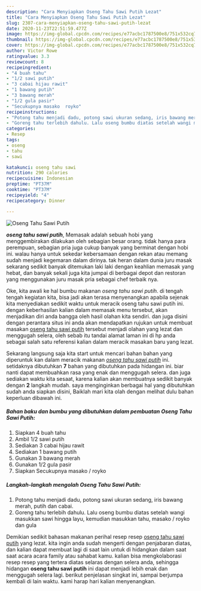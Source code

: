 ```yaml
---
description: "Cara Menyiapkan Oseng Tahu Sawi Putih Lezat"
title: "Cara Menyiapkan Oseng Tahu Sawi Putih Lezat"
slug: 2307-cara-menyiapkan-oseng-tahu-sawi-putih-lezat
date: 2020-11-23T22:51:59.477Z
image: https://img-global.cpcdn.com/recipes/e77acbc1787500e8/751x532cq70/oseng-tahu-sawi-putih-foto-resep-utama.jpg
thumbnail: https://img-global.cpcdn.com/recipes/e77acbc1787500e8/751x532cq70/oseng-tahu-sawi-putih-foto-resep-utama.jpg
cover: https://img-global.cpcdn.com/recipes/e77acbc1787500e8/751x532cq70/oseng-tahu-sawi-putih-foto-resep-utama.jpg
author: Victor Rowe
ratingvalue: 3.3
reviewcount: 8
recipeingredient:
- "4 buah tahu"
- "1/2 sawi putih"
- "3 cabai hijau rawit"
- "1 bawang putih"
- "3 bawang merah"
- "1/2 gula pasir"
- "Secukupnya masako  royko"
recipeinstructions:
- "Potong tahu menjadi dadu, potong sawi ukuran sedang, iris bawang merah, putih dan cabai."
- "Goreng tahu terlebih dahulu. Lalu oseng bumbu diatas setelah wangi masukkan sawi hingga layu, kemudian masukkan tahu, masako / royko dan gula"
categories:
- Resep
tags:
- oseng
- tahu
- sawi

katakunci: oseng tahu sawi 
nutrition: 290 calories
recipecuisine: Indonesian
preptime: "PT37M"
cooktime: "PT37M"
recipeyield: "4"
recipecategory: Dinner

---
```



![Oseng Tahu Sawi Putih](https://img-global.cpcdn.com/recipes/e77acbc1787500e8/751x532cq70/oseng-tahu-sawi-putih-foto-resep-utama.jpg)

<b><i>oseng tahu sawi putih</i></b>, Memasak adalah sebuah hobi yang menggembirakan dilakukan oleh sebagian besar orang. tidak hanya para perempuan, sebagian pria juga cukup banyak yang berminat dengan hobi ini. walau hanya untuk sekedar kebersamaan dengan rekan atau memang sudah menjadi kegemaran dalam dirinya. tak heran dalam dunia juru masak sekarang sedikit banyak ditemukan laki laki dengan keahlian memasak yang hebat, dan banyak sekali juga kita jumpai di berbagai depot dan restoran yang menggunakan juru masak pria sebagai chef terbaik nya.



Oke, kita awali ke hal bumbu makanan <i>oseng tahu sawi putih</i>. di tengah tengah kegiatan kita, bisa jadi akan terasa menyenangkan apabila sejenak kita menyediakan sedikit waktu untuk meracik oseng tahu sawi putih ini. dengan keberhasilan kalian dalam memasak menu tersebut, akan menjadikan diri anda bangga oleh hasil olahan kita sendiri. dan juga disini dengan perantara situs ini anda akan mendapatkan rujukan untuk membuat masakan <u>oseng tahu sawi putih</u> tersebut menjadi olahan yang lezat dan menggugah selera, oleh sebab itu tandai alamat laman ini di hp anda sebagai salah satu referensi kalian dalam meracik masakan baru yang lezat.


Sekarang langsung saja kita start untuk mencari bahan bahan yang diperuntuk kan dalam meracik makanan <u><i>oseng tahu sawi putih</i></u> ini. setidaknya dibutuhkan <b>7</b> bahan yang dibutuhkan pada hidangan ini. biar nanti dapat membuahkan rasa yang enak dan menggugah selera. dan juga sediakan waktu kita sesaat, karena kalian akan membuatnya sedikit banyak dengan <b>2</b> langkah mudah. saya menginginkan berbagai hal yang dibutuhkan sudah anda siapkan disini, Baiklah mari kita olah dengan melihat dulu bahan keperluan dibawah ini.

<!--inarticleads1-->

##### Bahan baku dan bumbu yang dibutuhkan dalam pembuatan Oseng Tahu Sawi Putih:

1. Siapkan 4 buah tahu
1. Ambil 1/2 sawi putih
1. Sediakan 3 cabai hijau rawit
1. Sediakan 1 bawang putih
1. Gunakan 3 bawang merah
1. Gunakan 1/2 gula pasir
1. Siapkan Secukupnya masako / royko




<!--inarticleads2-->

##### Langkah-langkah mengolah Oseng Tahu Sawi Putih:

1. Potong tahu menjadi dadu, potong sawi ukuran sedang, iris bawang merah, putih dan cabai.
1. Goreng tahu terlebih dahulu. Lalu oseng bumbu diatas setelah wangi masukkan sawi hingga layu, kemudian masukkan tahu, masako / royko dan gula




Demikian sedikit bahasan makanan perihal resep resep <u>oseng tahu sawi putih</u> yang lezat. kita ingin anda sudah mengerti dengan penjabaran diatas, dan kalian dapat membuat lagi di saat lain untuk di hidangkan dalam saat saat acara acara family atau sahabat kamu. kalian bisa mengkolaborasi resep resep yang tertera diatas selaras dengan selera anda, sehingga hidangan <b>oseng tahu sawi putih</b> ini dapat menjadi lebih enak dan menggugah selera lagi. berikut penjelasan singkat ini, sampai berjumpa kembali di lain waktu. kami harap hari kalian menyenangkan.
